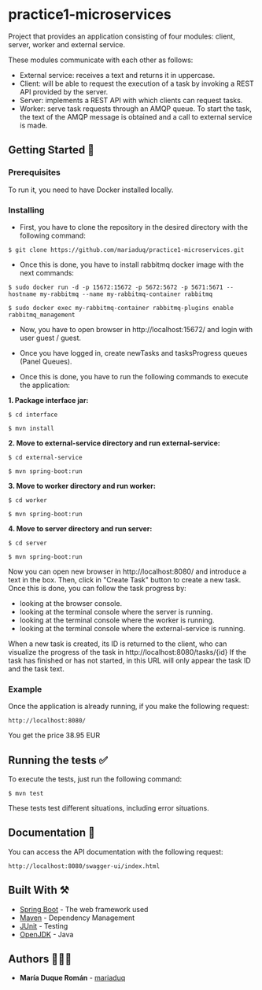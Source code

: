 # practice1-microservices

Project that provides an application consisting of four modules: client, server, worker and external service.

These modules communicate with each other as follows:
- External service: receives a text and returns it in uppercase.
- Client: will be able to request the execution of a task by invoking a REST API provided by the server.
- Server: implements a REST API with which clients can request tasks.
- Worker: serve task requests through an AMQP queue. To start the task, the text of the AMQP message is obtained and a call to external service is made.

## Getting Started 🚀

### Prerequisites

To run it, you need to have Docker installed locally. 

### Installing

* First, you have to clone the repository in the desired directory with the following command:

```
$ git clone https://github.com/mariaduq/practice1-microservices.git
```
* Once this is done, you have to install rabbitmq docker image with the next commands:

```
$ sudo docker run -d -p 15672:15672 -p 5672:5672 -p 5671:5671 --hostname my-rabbitmq --name my-rabbitmq-container rabbitmq
```
```
$ sudo docker exec my-rabbitmq-container rabbitmq-plugins enable rabbitmq_management
```
* Now, you have to open browser in http://localhost:15672/ and login with user guest / guest.

* Once you have logged in, create newTasks and tasksProgress queues (Panel Queues).


* Once this is done, you have to run the following commands to execute the application:

**1. Package interface jar:**
```
$ cd interface
```
```
$ mvn install
```
**2. Move to external-service directory and run external-service:**
```
$ cd external-service
```
```
$ mvn spring-boot:run
```
**3. Move to worker directory and run worker:**
```
$ cd worker
```
```
$ mvn spring-boot:run
```
**4. Move to server directory and run server:**
```
$ cd server
```
```
$ mvn spring-boot:run
```

Now you can open new browser in http://localhost:8080/ and introduce a text in the box. Then, click in "Create Task" button to create a new task. Once this is done, you can follow the task progress by:
- looking at the browser console.
- looking at the terminal console where the server is running.
- looking at the terminal console where the worker is running.
- looking at the terminal console where the external-service is running.

When a new task is created, its ID is returned to the client, who can visualize the progress of the task in http://localhost:8080/tasks/{id}
If the task has finished or has not started, in this URL will only appear the task ID and the task text. 

### Example

Once the application is already running, if you make the following request:

```
http://localhost:8080/
```

You get the price 38.95 EUR

## Running the tests ✅

To execute the tests, just run the following command:

```
$ mvn test
```
These tests test different situations, including error situations.


## Documentation 📄

You can access the API documentation with the following request:

```
http://localhost:8080/swagger-ui/index.html
```

## Built With ⚒️

* [Spring Boot](https://spring.io) - The web framework used
* [Maven](https://maven.apache.org/) - Dependency Management
* [JUnit](https://junit.org/junit5/) - Testing
* [OpenJDK](https://openjdk.org) - Java

## Authors 👩🏼‍💻

* **María Duque Román** - [mariaduq](https://github.com/mariaduq)

